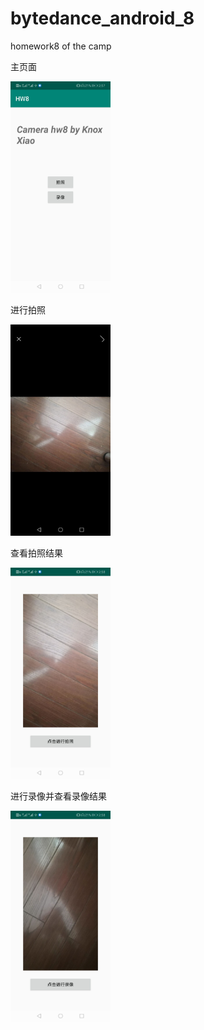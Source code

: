 # bytedance_android_8
homework8 of the camp

主页面

<img src="README.assets/image-20200716150217289.png" alt="image-20200716150217289" style="zoom:33%;" />

进行拍照

<img src="README.assets/69BC9374314419EB39DF801393849138.jpg" alt="img" style="zoom:33%;" />

查看拍照结果

<img src="README.assets/image-20200716150326142.png" alt="image-20200716150326142" style="zoom:33%;" />

进行录像并查看录像结果

<img src="README.assets/image-20200716150337016.png" alt="image-20200716150337016" style="zoom:33%;" />